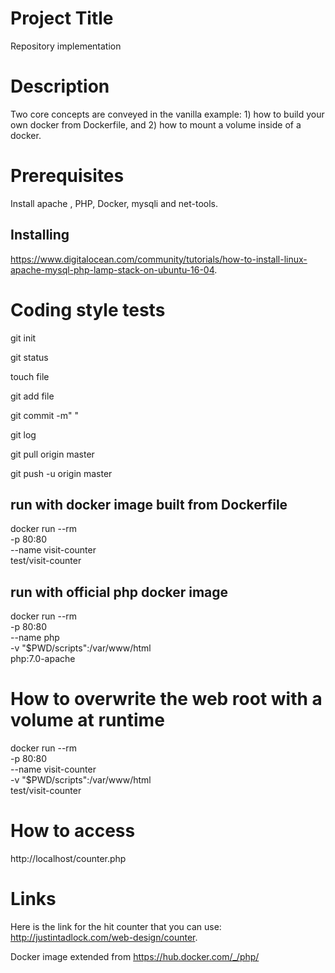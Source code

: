 # Project Title

Repository implementation

# Description
Two core concepts are conveyed in the vanilla example: 1) how to build your own docker from Dockerfile, and 2) how to mount a volume inside of a docker.

# Prerequisites

Install apache , PHP, 
 Docker, 
mysqli and net-tools.

## Installing

https://www.digitalocean.com/community/tutorials/how-to-install-linux-apache-mysql-php-lamp-stack-on-ubuntu-16-04.

# Coding style tests

 git init 
 
 git status
 
 touch file
 
 git add file
 
 git commit -m" "
 
 git log
 
 git pull origin master
 
 git push -u origin master

## run with docker image built from Dockerfile

docker run --rm \
  -p 80:80 \
  --name visit-counter \
  test/visit-counter

## run with official php docker image

docker run --rm \
  -p 80:80 \
  --name php \
  -v "$PWD/scripts":/var/www/html \
  php:7.0-apache

# How to overwrite the web root with a volume at runtime

docker run --rm \
  -p 80:80 \
  --name visit-counter \
  -v "$PWD/scripts":/var/www/html \
  test/visit-counter

# How to access

http://localhost/counter.php

 
 # Links
 
Here is the link for the hit counter that you can use: http://justintadlock.com/web-design/counter.

Docker image extended from https://hub.docker.com/_/php/
